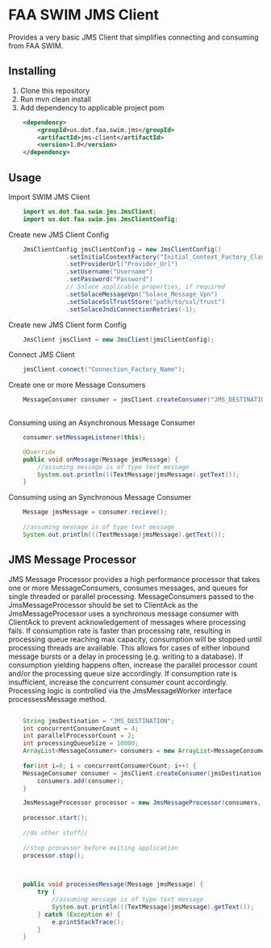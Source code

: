 # FAA SWIM JMS Client

Provides a very basic JMS Client that simplifies connecting and consuming from FAA SWIM.


## Installing

  1. Clone this repository
  2. Run mvn clean install
  3. Add dependency to applicable project pom

```xml
	<dependency>
		<groupId>us.dot.faa.swim.jms</groupId>
		<artifactId>jms-client</artifactId>
		<version>1.0</version>
	</dependency>
```

## Usage

Import SWIM JMS Client 

```java
	import us.dot.faa.swim.jms.JmsClient;
	import us.dot.faa.swim.jms.JmsClientConfig;
```

Create new JMS Client Config

```java
	JmsClientConfig jmsClientConfig = new JmsClientConfig()
                .setInitialContextFactory("Initial_Context_Factory_Class")
                .setProviderUrl("Provider_Url")
                .setUsername("Username")
                .setPassword("Password")
                // Solace applicable properties, if required
                .setSolaceMessageVpn("Solace_Message_Vpn")
                .setSolaceSslTrustStore("path/to/ssl/trust")
                .setSolaceJndiConnectionRetries(-1);
```

Create new JMS Client form Config

```java
	JmsClient jmsClient = new JmsClient(jmsClientConfig);
```

Connect JMS Client

```java
	jmsClient.connect("Connection_Factory_Name");
```

Create one or more Message Consumers

```java
	MessageConsumer consumer = jmsClient.createConsumer("JMS_DESTINATION");
	
```

Consuming using an Asynchronous Message Consumer
	

```java
	consumer.setMessageListener(this);
```

```java
	@Override
	public void onMessage(Message jmsMessage) {
		//assuming message is of type text message
		System.out.println(((TextMessage)jmsMessage).getText());
	}
```

Consuming using an Synchronous Message Consumer

```java
	Message jmsMessage = consumer.recieve();
	
	//assuming message is of type text message
	System.out.println(((TextMessage)jmsMessage).getText());
```

## JMS Message Processor

JMS Message Processor provides a high performance processor that takes one or more MessageConsumers, consumes messages, and queues for single threaded or parallel processing. MessageConsumers passed to the JmsMessageProcessor should be set to ClientAck as the JmsMessageProcessor uses a synchronous message consumer with ClientAck to prevent acknowledgement of messages where processing fails. If consumption rate is faster than processing rate, resulting in processing queue reaching max capacity, consumption will be stopped until processing threads are available. This allows for cases of either inbound message bursts or a delay in processing (e.g. writing to a database). If consumption yielding happens often, increase the parallel processor count and/or the processing queue size accordingly. If consumption rate is insufficient, increase the concurrent consumer count accordingly. Processing logic is controlled via the JmsMessageWorker interface processessMessage method.

```java

	String jmsDestination = "JMS_DESTINATION";
	int concurrentConsumerCount = 4;
	int parallelProcessorCount = 2;
	int processingQueueSize = 10000;
	ArrayList<MessageConsumer> consumers = new ArrayList<MessageConsumer>();
	
	for(int i=0; i < concurrentConsumerCount; i++) {
	MessageConsumer consumer = jmsClient.createConsumer(jmsDestination, Session.CLIENT_ACKNOWLEDGE);
		consumers.add(consumer);
	}

	JmsMessageProcessor processor = new JmsMessageProcessor(consumers, parellelProcessorCount, processingQueueSize, this);
	
	processor.start();
	
	//do other stuff//
	
	//stop processor before exiting application
	processor.stop();
	
```

```java

	public void processesMessage(Message jmsMessage) {
		try {					
			//assuming message is of type text message
			System.out.println(((TextMessage)jmsMessage).getText());
		} catch (Exception e) {
			e.printStackTrace();
		}
	}
```
